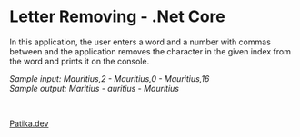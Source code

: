 # Letter Removing - .Net Core
In this application, the user enters a word and a number with commas between and the application removes the character in the given index from the word and prints it on the console.
</br>

*Sample input: Mauritius,2 - Mauritius,0 - Mauritius,16* </br>
*Sample output: Maritius - auritius - Mauritius*

</br>

[Patika.dev](https://app.patika.dev/)
